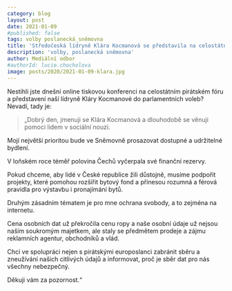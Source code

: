 ```yaml
---
category: blog
layout: post
date: 2021-01-09
#published: false
tags: volby poslanecká_sněmovna
title: 'Středočeská lídryně Klára Kocmanová se představila na celostátním fóru Pirátů'
description: 'volby, poslanecká sněmovna'
author: Mediální odbor
#authorId: lucie.chocholova
image: posts/2020/2021-01-09-klara.jpg
---
```


Nestihli jste dnešní online tiskovou konferenci na celostátním pirátském fóru a představení naší lídryně Kláry Kocmanové do parlamentních voleb? Nevadí, tady je:

> „Dobrý den, jmenuji se Klára Kocmanová a dlouhodobě se věnuji pomoci lidem v sociální nouzi.

Mojí největší prioritou bude ve Sněmovně prosazovat dostupné a udržitelné bydlení.

V loňském roce téměř polovina Čechů vyčerpala své finanční rezervy.

Pokud chceme, aby lidé v České republice žili důstojně, musíme podpořit projekty, které pomohou rozšířit bytový fond a přinesou rozumná a férová pravidla pro výstavbu i pronajímání bytů.

Druhým zásadním tématem je pro mne ochrana svobody, a to zejména na internetu.

Cena osobních dat už překročila cenu ropy a naše osobní údaje už nejsou naším soukromým majetkem, ale staly se předmětem prodeje a zájmu reklamních agentur, obchodníků a vlád.

Chci ve spolupráci nejen s pirátskými europoslanci zabránit sběru a zneužívání našich citlivých údajů a informovat, proč je sběr dat pro nás všechny nebezpečný.

Děkuji vám za pozornost.“
